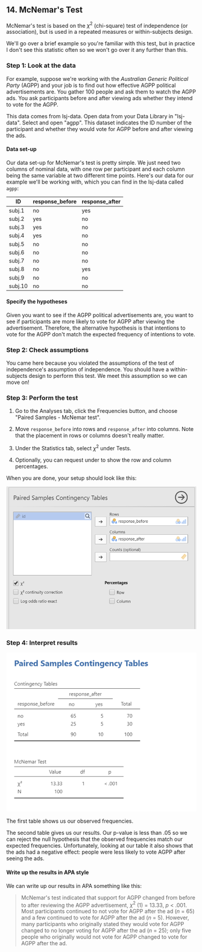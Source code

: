 ## 14. McNemar's Test



McNemar's test is based on the $\chi^2$ (chi-square) test of independence (or association), but is used in a repeated measures or within-subjects design.

We'll go over a brief example so you're familiar with this test, but in practice I don't see this statistic often so we won't go over it any further than this.

### Step 1: Look at the data

For example, suppose we're working with the *Australian Generic Political Party* (AGPP) and your job is to find out how effective AGPP political advertisements are. You gather 100 people and ask them to watch the AGPP ads. You ask participants before and after viewing ads whether they intend to vote for the AGPP.

This data comes from lsj-data. Open data from your Data Library in "lsj-data". Select and open "agpp". This dataset indicates the ID number of the participant and whether they would vote for AGPP before and after viewing the ads.

#### Data set-up

Our data set-up for McNemar's test is pretty simple. We just need two columns of nominal data, with one row per participant and each column being the same variable at two different time points. Here's our data for our example we'll be working with, which you can find in the lsj-data called `agpp`:

| ID      | response_before | response_after |
|---------|-----------------|----------------|
| subj.1  | no              | yes            |
| subj.2  | yes             | no             |
| subj.3  | yes             | no             |
| subj.4  | yes             | no             |
| subj.5  | no              | no             |
| subj.6  | no              | no             |
| subj.7  | no              | no             |
| subj.8  | no              | yes            |
| subj.9  | no              | no             |
| subj.10 | no              | no             |

#### Specify the hypotheses

Given you want to see if the AGPP political advertisements are, you want to see if participants are more likely to vote for AGPP after viewing the advertisement. Therefore, the alternative hypothesis is that intentions to vote for the AGPP don't match the expected frequency of intentions to vote.

### Step 2: Check assumptions

You came here because you violated the assumptions of the test of independence's assumption of independence. You should have a within-subjects design to perform this test. We meet this assumption so we can move on!

### Step 3: Perform the test

1.  Go to the Analyses tab, click the Frequencies button, and choose "Paired Samples - McNemar test".

2.  Move `response_before` into rows and `response_after` into columns. Note that the placement in rows or columns doesn't really matter.

3.  Under the Statistics tab, select $\chi^2$ under Tests.

4.  Optionally, you can request under to show the row and column percentages.

When you are done, your setup should look like this:

![](images/12-mcnemar/mcnemar_setup.png)

### Step 4: Interpret results

![](images/12-mcnemar/mcnemar_results.png)

The first table shows us our observed frequencies.

The second table gives us our results. Our p-value is less than .05 so we can reject the null hypothesis that the observed frequencies match our expected frequencies. Unfortunately, looking at our table it also shows that the ads had a negative effect: people were less likely to vote AGPP after seeing the ads.

#### Write up the results in APA style

We can write up our results in APA something like this:

> McNemar's test indicated that support for AGPP changed from before to after reviewing the AGPP advertisement, $\chi^2$ (1) = 13.33, *p* \< .001. Most participants continued to not vote for AGPP after the ad (*n* = 65) and a few continued to vote for AGPP after the ad (*n* = 5). However, many participants who originally stated they would vote for AGPP changed to no longer voting for AGPP after the ad (*n* = 25); only five people who originally would not vote for AGPP changed to vote for AGPP after the ad.
